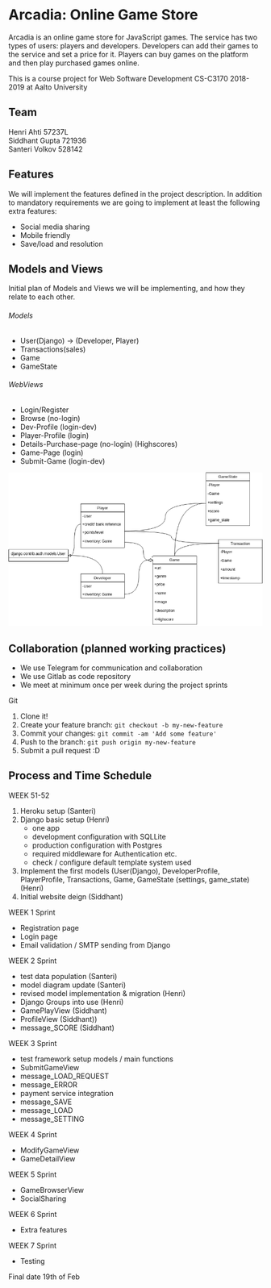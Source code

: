 # Arcadia: Online Game Store
 Arcadia is an online game store for JavaScript games. The service has two types of users: players and developers. Developers can add their games to the service and set a price for it. Players can buy games on the platform and then play purchased games online.
 
 This is a course project for Web Software Development CS-C3170 2018-2019 at Aalto University
 
## Team
Henri Ahti 57237L      
Siddhant Gupta  721936  
Santeri Volkov  528142 

## Features
We will implement the features defined in the project description.  In addition to mandatory requirements we are going 
to implement at least the following extra features:
- Social media sharing
- Mobile friendly
- Save/load and resolution  

## Models and Views
Initial plan of Models and Views we will be implementing, 
and how they relate to each other.

###### Models
* User(Django) -> (Developer, Player)
* Transactions(sales)
* Game
* GameState

###### WebViews
* Login/Register
* Browse (no-login)
* Dev-Profile (login-dev)
* Player-Profile (login) 
* Details-Purchase-page (no-login) (Highscores)
* Game-Page (login)
* Submit-Game (login-dev)

![alt text][Model relations]

## Collaboration (planned working practices)
- We use Telegram for communication and collaboration
- We use Gitlab as code repository
- We meet at minimum once per week during the project sprints

Git

1. Clone it!
2. Create your feature branch: `git checkout -b my-new-feature`
3. Commit your changes: `git commit -am 'Add some feature'`
4. Push to the branch: `git push origin my-new-feature`
5. Submit a pull request :D  

## Process and Time Schedule

WEEK 51-52
1. Heroku setup (Santeri)
2. Django basic setup (Henri)
    - one app
    - development configuration with SQLLite
    - production configuration with Postgres
    - required middleware for Authentication etc.
    - check / configure default template system used
3. Implement the first models (User(Django), DeveloperProfile, PlayerProfile, Transactions, Game, GameState (settings, 
game_state) (Henri)
4. Initial website deign (Siddhant)

WEEK 1 Sprint
- Registration page
- Login page
- Email validation / SMTP sending from Django

WEEK 2 Sprint
- test data population (Santeri)
- model diagram update (Santeri)
- revised model implementation & migration (Henri)
- Django Groups into use (Henri)
- GamePlayView (Siddhant)
- ProfileView (Siddhant))
- message_SCORE (Siddhant)

WEEK 3 Sprint
- test framework setup models / main functions
- SubmitGameView
- message_LOAD_REQUEST
- message_ERROR
- payment service integration
- message_SAVE
- message_LOAD
- message_SETTING

WEEK 4 Sprint
- ModifyGameView
- GameDetailView

WEEK 5 Sprint
- GameBrowserView
- SocialSharing

WEEK 6 Sprint
- Extra features

WEEK 7 Sprint
- Testing

Final date 19th of Feb




[Model relations]: img/Arcadia.png "Model relations"